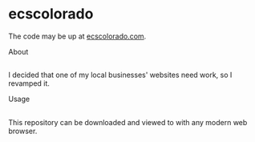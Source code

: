 ecscolorado
===========

The code may be up at [ecscolorado.com](http://www.ecscolorado.com/).

About
##

I decided that one of my local businesses' websites need work, so I revamped it.

Usage
##

This repository can be downloaded and viewed to with any modern web browser.

